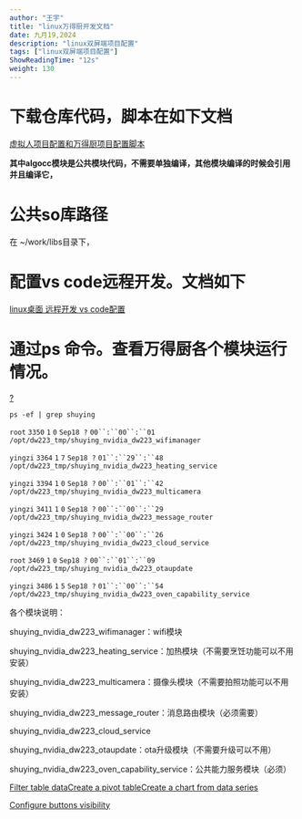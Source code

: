 ```yaml
---
author: "王宇"
title: "linux万得厨开发文档"
date: 九月19,2024
description: "linux双屏端项目配置"
tags: ["linux双屏端项目配置"]
ShowReadingTime: "12s"
weight: 130
---
```

  

  

  

下载仓库代码，脚本在如下文档
==============

[虚拟人项目配置和万得厨项目配置脚本](/pages/viewpage.action?pageId=129193548)

  

**其中algocc模块是公共模块代码，不需要单独编译，其他模块编译的时候会引用并且编译它，**

  

公共so库路径
=======

在 ~/work/libs目录下，

配置vs code远程开发。文档如下
==================

[linux桌面 远程开发 vs code配置](/pages/viewpage.action?pageId=134061325)

  

通过ps 命令。查看万得厨各个模块运行情况。
======================

[?]()

`ps -ef | grep shuying`

`root` `3350` `1` `0` `Sep18 ?` `00``:``00``:``01` `/opt/dw223_tmp/shuying_nvidia_dw223_wifimanager`

`yingzi` `3364` `1` `7` `Sep18 ?` `01``:``29``:``48` `/opt/dw223_tmp/shuying_nvidia_dw223_heating_service`

`yingzi` `3394` `1` `0` `Sep18 ?` `00``:``01``:``42` `/opt/dw223_tmp/shuying_nvidia_dw223_multicamera`

`yingzi` `3411` `1` `0` `Sep18 ?` `00``:``00``:``29` `/opt/dw223_tmp/shuying_nvidia_dw223_message_router`

`yingzi` `3424` `1` `0` `Sep18 ?` `00``:``00``:``26` `/opt/dw223_tmp/shuying_nvidia_dw223_cloud_service`

`root` `3469` `1` `0` `Sep18 ?` `00``:``01``:``09` `/opt/dw223_tmp/shuying_nvidia_dw223_otaupdate`

`yingzi` `3486` `1` `5` `Sep18 ?` `01``:``00``:``54` `/opt/dw223_tmp/shuying_nvidia_dw223_oven_capability_service`

  

各个模块说明：

shuying\_nvidia\_dw223\_wifimanager：wifi模块

shuying\_nvidia\_dw223\_heating\_service：加热模块（不需要烹饪功能可以不用安装）

shuying\_nvidia\_dw223\_multicamera：摄像头模块（不需要拍照功能可以不用安装）

shuying\_nvidia\_dw223\_message\_router：消息路由模块（必须需要）

shuying\_nvidia\_dw223\_cloud\_service

shuying\_nvidia\_dw223\_otaupdate：ota升级模块（不需要升级可以不用）

shuying\_nvidia\_dw223\_oven\_capability\_service：公共能力服务模块（必须）

  

  

  

[Filter table data](#)[Create a pivot table](#)[Create a chart from data series](#)

[Configure buttons visibility](/users/tfac-settings.action)